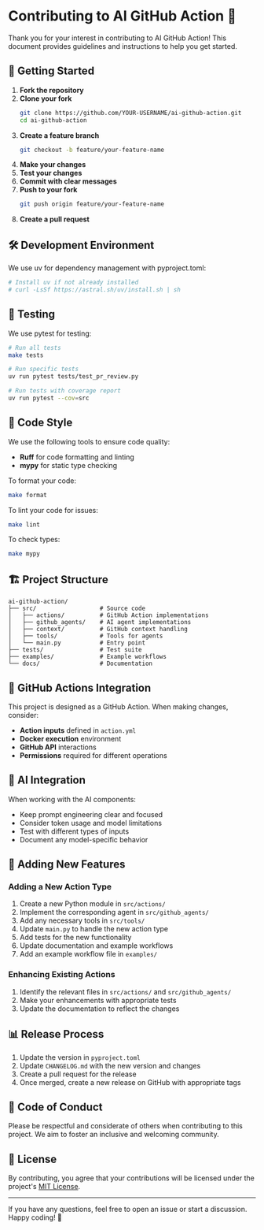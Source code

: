 # Contributing to AI GitHub Action 🤖

Thank you for your interest in contributing to AI GitHub Action! This document provides guidelines and instructions to help you get started.

## 🚀 Getting Started

1. **Fork the repository**
2. **Clone your fork**
   ```bash
   git clone https://github.com/YOUR-USERNAME/ai-github-action.git
   cd ai-github-action
   ```
3. **Create a feature branch**
   ```bash
   git checkout -b feature/your-feature-name
   ```
4. **Make your changes**
5. **Test your changes**
6. **Commit with clear messages**
7. **Push to your fork**
   ```bash
   git push origin feature/your-feature-name
   ```
8. **Create a pull request**

## 🛠️ Development Environment

We use uv for dependency management with pyproject.toml:

```bash
# Install uv if not already installed
# curl -LsSf https://astral.sh/uv/install.sh | sh

```

## 🧪 Testing

We use pytest for testing:

```bash
# Run all tests
make tests

# Run specific tests
uv run pytest tests/test_pr_review.py

# Run tests with coverage report
uv run pytest --cov=src
```

## 📝 Code Style

We use the following tools to ensure code quality:

- **Ruff** for code formatting and linting
- **mypy** for static type checking

To format your code:

```bash
make format
```

To lint your code for issues:

```bash
make lint
```

To check types:

```bash
make mypy
```

## 🏗️ Project Structure

```
ai-github-action/
├── src/                  # Source code
│   ├── actions/          # GitHub Action implementations
│   ├── github_agents/    # AI agent implementations
│   ├── context/          # GitHub context handling
│   ├── tools/            # Tools for agents
│   └── main.py           # Entry point
├── tests/                # Test suite
├── examples/             # Example workflows
└── docs/                 # Documentation
```

## 🔄 GitHub Actions Integration

This project is designed as a GitHub Action. When making changes, consider:

- **Action inputs** defined in `action.yml`
- **Docker execution** environment
- **GitHub API** interactions
- **Permissions** required for different operations

## 🧠 AI Integration

When working with the AI components:

- Keep prompt engineering clear and focused
- Consider token usage and model limitations
- Test with different types of inputs
- Document any model-specific behavior

## 🚀 Adding New Features

### Adding a New Action Type

1. Create a new Python module in `src/actions/`
2. Implement the corresponding agent in `src/github_agents/`
3. Add any necessary tools in `src/tools/`
4. Update `main.py` to handle the new action type
5. Add tests for the new functionality
6. Update documentation and example workflows
7. Add an example workflow file in `examples/`

### Enhancing Existing Actions

1. Identify the relevant files in `src/actions/` and `src/github_agents/`
2. Make your enhancements with appropriate tests
3. Update the documentation to reflect the changes

## 📊 Release Process

1. Update the version in `pyproject.toml`
2. Update `CHANGELOG.md` with the new version and changes
3. Create a pull request for the release
4. Once merged, create a new release on GitHub with appropriate tags

## 🙏 Code of Conduct

Please be respectful and considerate of others when contributing to this project. We aim to foster an inclusive and welcoming community.

## 📜 License

By contributing, you agree that your contributions will be licensed under the project's [MIT License](LICENSE).

---

If you have any questions, feel free to open an issue or start a discussion. Happy coding! 🎉